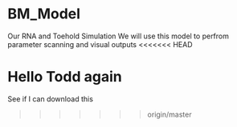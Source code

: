 # BM_Model
Our RNA and Toehold Simulation 
We will use this model to perfrom parameter scanning and visual outputs
<<<<<<< HEAD

Hello Todd again
=======
See if I can download this 
>>>>>>> origin/master
